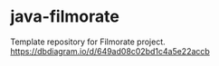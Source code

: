 # java-filmorate
Template repository for Filmorate project.
https://dbdiagram.io/d/649ad08c02bd1c4a5e22accb
